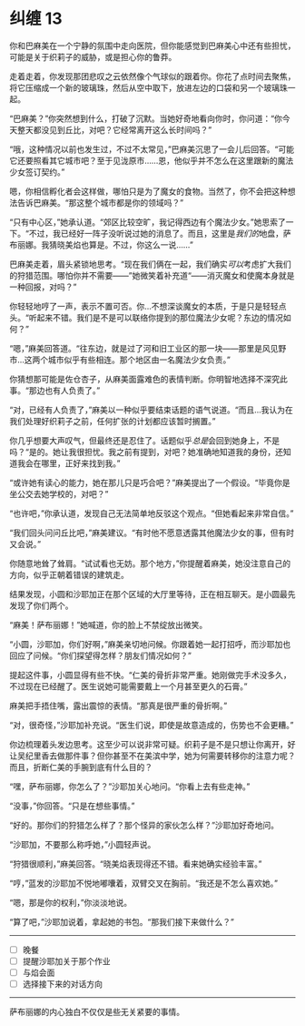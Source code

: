# 纠缠 13

你和巴麻美在一个宁静的氛围中走向医院，但你能感觉到巴麻美心中还有些担忧，可能是关于织莉子的威胁，或是担心你的鲁莽。

走着走着，你发现那团悲叹之云依然像个气球似的跟着你。你花了点时间去聚焦，将它压缩成一个新的玻璃珠，然后从空中取下，放进左边的口袋和另一个玻璃珠一起。

“巴麻美？”你突然想到什么，打破了沉默。当她好奇地看向你时，你问道：“你今天整天都没见到丘比，对吧？它经常离开这么长时间吗？”

“哦，这种情况以前也发生过，不过不太常见，”巴麻美沉思了一会儿后回答。“可能它还要照看其它城市吧？至于见泷原市……恩，他似乎并不怎么在这里跟新的魔法少女签订契约。”

嗯，你相信孵化者会这样做，哪怕只是为了魔女的食物。当然了，你不会把这种想法告诉巴麻美。“那这整个城市都是你的领域吗？”

“只有中心区，”她承认道。“郊区比较空旷，我记得西边有个魔法少女。”她思索了一下。“不过，我已经好一阵子没听说过她的消息了。而且，这里是*我们的*地盘，萨布丽娜。我猜晓美焰也算是。不过，你这么一说……”

巴麻美走着，眉头紧锁地思考。“现在我们俩在一起，我们确实*可以*考虑扩大我们的狩猎范围。哪怕你并不需要——”她微笑着补充道“——消灭魔女和使魔本身就是一种回报，对吗？”

你轻轻地哼了一声，表示不置可否。你...不想深谈魔女的本质，于是只是轻轻点头。“听起来不错。我们是不是可以联络你提到的那位魔法少女呢？东边的情况如何？”

“嗯，”麻美回答道。“往东边，就是过了河和旧工业区的那一块——那里是风见野市...这两个城市似乎有些相连。那个地区由一名魔法少女负责。”

你猜想那可能是佐仓杏子，从麻美面露难色的表情判断。你明智地选择不深究此事。“那边也有人负责了。”

“对，已经有人负责了，”麻美以一种似乎要结束话题的语气说道。“而且...我认为在我们处理好织莉子之前，任何扩张的计划都应该暂时搁置。”

你几乎想要大声叹气，但最终还是忍住了。话题似乎*总是*会回到她身上，不是吗？“是的。她让我很担忧。我之前有提到，对吧？她准确地知道我的身份，还知道我会在哪里，正好来找到我。”

“或许她有读心的能力，她在那儿只是巧合吧？”麻美提出了一个假设。“毕竟你是坐公交去她学校的，对吧？”

“也许吧，”你承认道，发现自己无法简单地反驳这个观点。“但她看起来非常自信。”

“我们回头问问丘比吧，”麻美建议。“有时他不愿意透露其他魔法少女的事，但有时又会说。”

你随意地耸了耸肩。“试试看也无妨。那个地方，”你提醒着麻美，她没注意自己的方向，似乎正朝着错误的建筑走。

结果发现，小圆和沙耶加正在那个区域的大厅里等待，正在相互聊天。是小圆最先发现了你们两个。

“麻美！萨布丽娜！”她喊道，你的脸上不禁绽放出微笑。

“小圆，沙耶加，你们好啊，”麻美亲切地问候。你跟着她一起打招呼，而沙耶加也回应了问候。“你们探望得怎样？朋友们情况如何？”

提起这件事，小圆显得有些不快。“仁美的骨折非常严重。她刚做完手术没多久，不过现在已经醒了。医生说她可能需要戴上一个月甚至更久的石膏。”

麻美把手捂住嘴，露出震惊的表情。“那真是很严重的骨折啊。”

“对，很奇怪，”沙耶加补充说。“医生们说，即使是故意造成的，伤势也不会更糟。”

你边梳理着头发边思考。这至少可以说非常可疑。织莉子是不是只想让你离开，好让吴纪里香去做那件事？但你甚至不在美滨中学，她为何需要转移你的注意力呢？而且，折断仁美的手腕到底有什么目的？

“嘿，萨布丽娜，你怎么了？”沙耶加关心地问。“你看上去有些走神。”

“没事，”你回答。“只是在想些事情。”

“好的。那你们的狩猎怎么样了？那个怪异的家伙怎么样？”沙耶加好奇地问。

“沙耶加，不要那么称呼她，”小圆轻声说。

“狩猎很顺利，”麻美回答。“晓美焰表现得还不错。看来她确实经验丰富。”

“哼，”蓝发的沙耶加不悦地嘟囔着，双臂交叉在胸前。“我还是不怎么喜欢她。”

“嗯，那是你的权利，”你淡淡地说。

“算了吧，”沙耶加说着，拿起她的书包。“那我们接下来做什么？”

---

- [ ] 晚餐
- [ ] 提醒沙耶加关于那个作业
- [ ] 与焰会面
- [ ] 选择接下来的对话方向

---

萨布丽娜的内心独白不仅仅是些无关紧要的事情。
